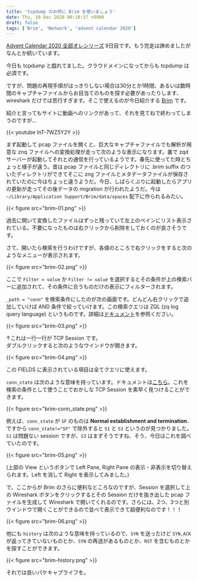```yaml
---
title: 'tcpdump のお供に Brim を使いましょう'
date: Thu, 10 Dec 2020 00:10:37 +0900
draft: false
tags: ['Brim', 'Network', 'advent calendar 2020']
---
```


[Advent Calendar 2020 全部オレシリーズ](https://qiita.com/advent-calendar/2020/yteraoka) 9日目です。もう完走は諦めましたがなんとか続いています。

今日も tcpdump と戯れてました。クラウドメインになってからも tcpdump は必須です。

ですが、問題の再現手順がはっきりしない場合は30分とか1時間、あるいは数時間のキャプチャファイルからお目当てのものを探す必要があったりします、wireshark だけでは苦行すぎます。そこで使えるのが今日紹介する [Brim](https://www.brimsecurity.com/) です。

紹介と言ってもサイトに動画へのリンクがあって、それを見てねで終わってしまうのですが...

{{< youtube InT-7WZ5Y2Y >}}

まず起動して pcap ファイルを開くと、巨大なキャプチャファイルでも解析が用意な znq ファイルへの変換処理が走って次のような表示になります。裏で zqd サーバーが起動してそれとの通信を行っているようです。春先に使ってた時とちょっと様子が違う。昔は pcap ファイルと同じディレクトリに .brim suffix のついたディレクトリができてそこに zng ファイルとメタデータファイルが保存されていたのに今はちょっと違うようだ。今日、しばらくぶりに起動したらアプリの更新が走ってその後データの migration が行われたようだ。今は `~/Library/Application Support/Brim/data/spaces` 配下に作られるみたい。

{{< figure src="brim-01.png" >}}

過去に開いて変換したファイルはずっと残っていて左上のペインにリスト表示されている。不要になったものは右クリックから削除をしておくのが良さそうです。

さて、開いたら検索を行うわけですが、各値のところで右クリックをすると次のようなメニューが表示されます。

{{< figure src="brim-02.png" >}}

ここで `Filter = value` か `Filter != value` を選択するとその条件が上の検索バーに追加されて、その条件に合うものだけの表示にフィルターされます。

`_path = "conn"` を検索条件にしたのが次の画面です。どんどん右クリックで追加していけば AND 条件で絞っていけます。この検索クエリは ZQL (zq log query language) というものです。詳細は[ドキュメント](https://github.com/brimsec/zq/tree/master/zql/docs)を参照ください。

{{< figure src="brim-03.png" >}}

↑これは一行一行が TCP Session です。  
ダブルクリックすると次のようなウインドウが開きます。

{{< figure src="brim-04.png" >}}

この FIELDS に表示されている項目は全てクエリに使えます。

`conn_state` は次のような意味を持っています。ドキュメントは[こちら](https://docs.zeek.org/en/current/scripts/base/protocols/conn/main.zeek.html)。これを検索の条件として使うことでおかしな TCP Session を素早く見つけることができます。

{{< figure src="brim-conn_state.png" >}}

例えば、`conn_state` が `SF` のものは **Normal establishment and termination.** ですから `conn_state!="SF"` で除外すると `S1` と `S3` というのが見つかりました。`S1` は問題ない session ですが、`S3` はまずそうですね、そう、今日はこれを調べていたのです。

{{< figure src="brim-05.png" >}}

(上部の View というボタンで Left Pane, Right Pane の表示・非表示を切り替えられます。Left を消して Right を表示してみました。)

で、ここからが Brim のさらに便利なところなのですが、Session を選択して上の Wireshark ボタンをクリックするとその Session だけを抜き出した pcap ファイルを生成して Wireshark で開いてくれるのです。さらには、2つ、3つと別ウインドウで開くことができるので並べて表示できて超便利なのです！！！

{{< figure src="brim-06.png" >}}

他にも `history` は次のような意味を持っているので、`SYN` を送ったけど `SYN,ACK` が返ってきていないものとか、`SYN` の再送があるものとか、`RST` を含むものとかを探すことができます。

{{< figure src="brim-history.png" >}}

それでは良いパケキャプライフを。
